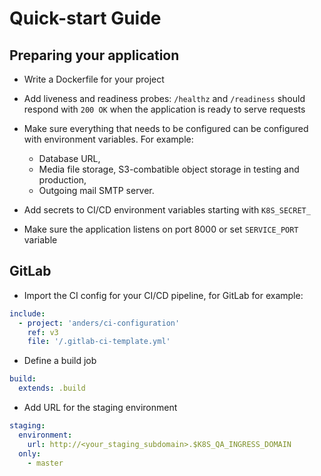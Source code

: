 # Quick-start Guide

## Preparing your application

- Write a Dockerfile for your project

- Add liveness and readiness probes: `/healthz` and `/readiness` should
  respond with `200 OK` when the application is ready to serve requests

- Make sure everything that needs to be configured can be configured with
  environment variables. For example:
    - Database URL,
    - Media file storage, S3-combatible object storage in testing and
      production,
    - Outgoing mail SMTP server.

- Add secrets to CI/CD environment variables starting with `K8S_SECRET_`

- Make sure the application listens on port 8000 or set `SERVICE_PORT`
  variable


## GitLab

- Import the CI config for your CI/CD pipeline, for GitLab for example:
```yaml
include:
  - project: 'anders/ci-configuration'
    ref: v3
    file: '/.gitlab-ci-template.yml'
```

- Define a build job
```yaml
build:
  extends: .build
```

- Add URL for the staging environment
```yaml
staging:
  environment:
    url: http://<your_staging_subdomain>.$K8S_QA_INGRESS_DOMAIN
  only:
    - master
```
